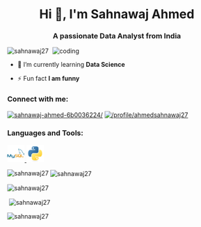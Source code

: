 <h1 align="center">Hi 👋, I'm Sahnawaj Ahmed</h1>
<h3 align="center">A passionate Data Analyst from India</h3>

<img align="right" alt="coding" width="400" src="https://user-images.githubusercontent.com/55389276/140866485-8fb1c876-9a8f-4d6a-98dc-08c4981eaf70.gif">

<p align="left"> <img src="https://komarev.com/ghpvc/?username=sahnawaj27&label=Profile%20views&color=0e75b6&style=flat" alt="sahnawaj27" /> </p>

- 🌱 I’m currently learning **Data Science**

- ⚡ Fun fact **I am funny**

<h3 align="left">Connect with me:</h3>
<p align="left">
<a href="https://linkedin.com/in/sahnawaj-ahmed-6b0036224/" target="blank"><img align="center" src="https://raw.githubusercontent.com/rahuldkjain/github-profile-readme-generator/master/src/images/icons/Social/linked-in-alt.svg" alt="sahnawaj-ahmed-6b0036224/" height="30" width="40" /></a>
<a href="https://www.hackerrank.com/profile/ahmedsahnawaj27" target="blank"><img align="center" src="https://raw.githubusercontent.com/rahuldkjain/github-profile-readme-generator/master/src/images/icons/Social/hackerrank.svg" alt="/profile/ahmedsahnawaj27" height="30" width="40" /></a>
</p>

<h3 align="left">Languages and Tools:</h3>
<p align="left"> <a href="https://www.mysql.com/" target="_blank" rel="noreferrer"> <img src="https://raw.githubusercontent.com/devicons/devicon/master/icons/mysql/mysql-original-wordmark.svg" alt="mysql" width="40" height="40"/> </a> <a href="https://www.python.org" target="_blank" rel="noreferrer"> <img src="https://raw.githubusercontent.com/devicons/devicon/master/icons/python/python-original.svg" alt="python" width="40" height="40"/> </a> </p>

<p><img align="left" src="https://github-readme-stats.vercel.app/api/top-langs?username=sahnawaj27&show_icons=true&locale=en&layout=compact" alt="sahnawaj27" /></p>

<p>&nbsp;<img align="center" src="https://github-readme-stats.vercel.app/api?username=sahnawaj27&show_icons=true&locale=en" alt="sahnawaj27" /></p>

<p><img align="center" src="https://github-readme-streak-stats.herokuapp.com/?user=sahnawaj27&" alt="sahnawaj27" /></p>
<p>&nbsp;<img align="center" src="https://github-readme-stats.vercel.app/api?username=sahnawaj27&show_icons=true&locale=en" alt="sahnawaj27" /></p>

<p><img align="center" src="https://github-readme-streak-stats.herokuapp.com/?user=sahnawaj27&" alt="sahnawaj27" /></p> 
